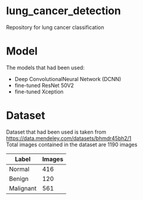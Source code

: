 # lung_cancer_detection
Repository for lung cancer classification
# Model
The models that had been used:
* Deep ConvolutionalNeural Network (DCNN)
* fine-tuned ResNet 50V2
* fine-tuned Xception
# Dataset
Dataset that had been used is taken from https://data.mendeley.com/datasets/bhmdr45bh2/1 <br/>
Total images contained in the dataset are 1190 images

<table>
    <thead>
        <tr>
            <th>Label</th>
            <th>Images</th>
        </tr>
    </thead>
    <tbody>
        <tr>
            <td>Normal</td>
            <td>416 </td>
        </tr>
        <tr>
            <td>Benign</td>
            <td>120</td>
        </tr>
        <tr>
            <td>Malignant</td>
            <td>561</td>
        </tr>
    </tbody>
</table>

